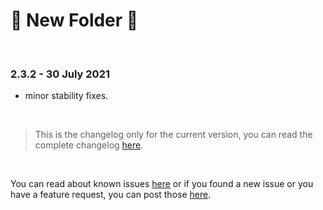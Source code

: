 # 📂 New Folder 🤟

<br>

### 2.3.2 - 30 July 2021

- minor stability fixes.

<br>

> This is the changelog only for the current version, you can read the complete changelog [here](https://github.com/igorskyflyer/vscode-new-folder/blob/main/CHANGELOG_ALL.md).

<br>

You can read about known issues [here](https://github.com/igorskyflyer/vscode-new-folder/blob/main/KNOWN_ISSUES.md) or if you found a new issue or you have a feature request, you can post those [here](https://github.com/igorskyflyer/vscode-new-folder/issues).
